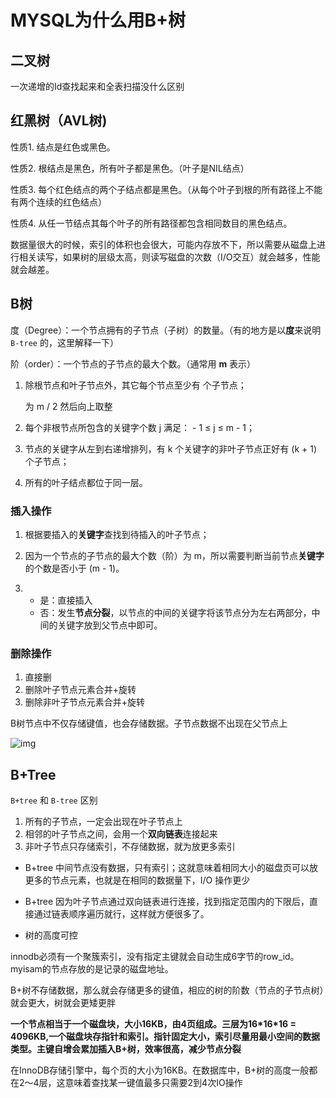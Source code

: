 # MYSQL为什么用B+树

## 二叉树

一次递增的Id查找起来和全表扫描没什么区别

## 红黑树（AVL树)

性质1. 结点是红色或黑色。 

性质2. 根结点是黑色，所有叶子都是黑色。（叶子是NIL结点） 

性质3. 每个红色结点的两个子结点都是黑色。（从每个叶子到根的所有路径上不能有两个连续的红色结点）

性质4. 从任一节结点其每个叶子的所有路径都包含相同数目的黑色结点。

数据量很大的时候，索引的体积也会很大，可能内存放不下，所以需要从磁盘上进行相关读写，如果树的层级太高，则读写磁盘的次数（I/O交互）就会越多，性能就会越差。

## B树

度（Degree）：一个节点拥有的子节点（子树）的数量。（有的地方是以**度**来说明 `B-tree` 的，这里解释一下）

阶（order）：一个节点的子节点的最大个数。（通常用 **m** 表示）

1. 除根节点和叶子节点外，其它每个节点至少有 个子节点；

    为 m / 2 然后向上取整

2. 每个非根节点所包含的关键字个数 j 满足： - 1 ≤ j ≤ m - 1；

3. 节点的关键字从左到右递增排列，有 k 个关键字的非叶子节点正好有 (k + 1) 个子节点；

4. 所有的叶子结点都位于同一层。

### 插入操作

1. 根据要插入的**关键字**查找到待插入的叶子节点；

2. 因为一个节点的子节点的最大个数（阶）为 m，所以需要判断当前节点**关键字**的个数是否小于 (m - 1)。

3. - 是：直接插入
   - 否：发生**节点分裂**，以节点的中间的关键字将该节点分为左右两部分，中间的关键字放到父节点中即可。

### 删除操作

1. 直接删
2. 删除叶子节点元素合并+旋转
3. 删除非叶子节点元素合并+旋转

B树节点中不仅存储键值，也会存储数据。子节点数据不出现在父节点上

![img](https://pic2.zhimg.com/80/v2-2c2264cc1c6c603dfeca4f84a2575901_720w.jpg)

## B+Tree

`B+tree` 和 `B-tree` 区别

1. 所有的子节点，一定会出现在叶子节点上
2. 相邻的叶子节点之间，会用一个**双向链表**连接起来
3. 非叶子节点只存储索引，不存储数据，就为放更多索引

- B+tree 中间节点没有数据，只有索引；这就意味着相同大小的磁盘页可以放更多的节点元素，也就是在相同的数据量下，I/O 操作更少

- B+tree 因为叶子节点通过双向链表进行连接，找到指定范围内的下限后，直接通过链表顺序遍历就行，这样就方便很多了。

- 树的高度可控

innodb必须有一个聚簇索引，没有指定主键就会自动生成6字节的row_id。myisam的节点存放的是记录的磁盘地址。

B+树不存储数据，那么就会存储更多的键值，相应的树的阶数（节点的子节点树）就会更大，树就会更矮更胖

**一个节点相当于一个磁盘块，大小16KB，由4页组成。三层为16\*16\*16 = 4096KB,一个磁盘块存指针和索引。指针固定大小，索引尽量用最小空间的数据类型。主键自增会累加插入B+树，效率很高，减少节点分裂**

在InnoDB存储引擎中，每个页的大小为16KB。在数据库中，B+树的高度一般都在2～4层，这意味着查找某一键值最多只需要2到4次IO操作

